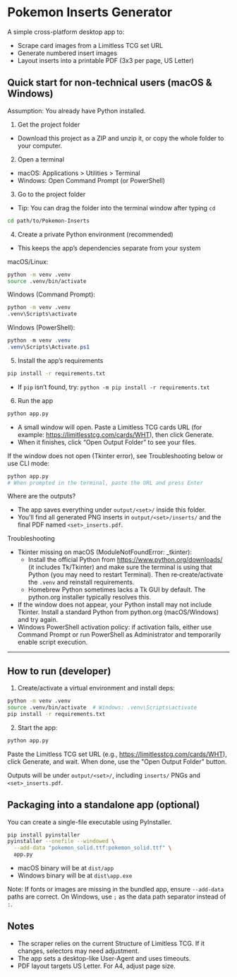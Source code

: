 # Pokemon Inserts Generator

A simple cross-platform desktop app to:
- Scrape card images from a Limitless TCG set URL
- Generate numbered insert images
- Layout inserts into a printable PDF (3x3 per page, US Letter)

## Quick start for non‑technical users (macOS & Windows)

Assumption: You already have Python installed.

1) Get the project folder
- Download this project as a ZIP and unzip it, or copy the whole folder to your computer.

2) Open a terminal
- macOS: Applications > Utilities > Terminal
- Windows: Open Command Prompt (or PowerShell)

3) Go to the project folder
- Tip: You can drag the folder into the terminal window after typing `cd `

```bash
cd path/to/Pokemon-Inserts
```

4) Create a private Python environment (recommended)
- This keeps the app’s dependencies separate from your system

macOS/Linux:
```bash
python -m venv .venv
source .venv/bin/activate
```

Windows (Command Prompt):
```cmd
python -m venv .venv
.venv\Scripts\activate
```

Windows (PowerShell):
```powershell
python -m venv .venv
.venv\Scripts\Activate.ps1
```

5) Install the app’s requirements
```bash
pip install -r requirements.txt
```
- If `pip` isn’t found, try: `python -m pip install -r requirements.txt`

6) Run the app
```bash
python app.py
```
- A small window will open. Paste a Limitless TCG cards URL (for example: https://limitlesstcg.com/cards/WHT), then click Generate.
- When it finishes, click “Open Output Folder” to see your files.

If the window does not open (Tkinter error), see Troubleshooting below or use CLI mode:
```bash
python app.py
# When prompted in the terminal, paste the URL and press Enter
```

Where are the outputs?
- The app saves everything under `output/<set>/` inside this folder.
- You’ll find all generated PNG inserts in `output/<set>/inserts/` and the final PDF named `<set>_inserts.pdf`.

Troubleshooting
- Tkinter missing on macOS (ModuleNotFoundError: _tkinter):
  - Install the official Python from https://www.python.org/downloads/ (it includes Tk/Tkinter) and make sure the terminal is using that Python (you may need to restart Terminal). Then re‑create/activate the `.venv` and reinstall requirements.
  - Homebrew Python sometimes lacks a Tk GUI by default. The python.org installer typically resolves this.
- If the window does not appear, your Python install may not include Tkinter. Install a standard Python from python.org (macOS/Windows) and try again.
- Windows PowerShell activation policy: if activation fails, either use Command Prompt or run PowerShell as Administrator and temporarily enable script execution.

---

## How to run (developer)

1) Create/activate a virtual environment and install deps:

```bash
python -m venv .venv
source .venv/bin/activate  # Windows: .venv\Scripts\activate
pip install -r requirements.txt
```

2) Start the app:

```bash
python app.py
```

Paste the Limitless TCG set URL (e.g., https://limitlesstcg.com/cards/WHT), click Generate, and wait. When done, use the "Open Output Folder" button.

Outputs will be under `output/<set>/`, including `inserts/` PNGs and `<set>_inserts.pdf`.

## Packaging into a standalone app (optional)

You can create a single-file executable using PyInstaller.

```bash
pip install pyinstaller
pyinstaller --onefile --windowed \
  --add-data "pokemon_solid.ttf:pokemon_solid.ttf" \
  app.py
```

- macOS binary will be at `dist/app`
- Windows binary will be at `dist\app.exe`

Note: If fonts or images are missing in the bundled app, ensure `--add-data` paths are correct. On Windows, use `;` as the data path separator instead of `:`.

## Notes
- The scraper relies on the current Structure of Limitless TCG. If it changes, selectors may need adjustment.
- The app sets a desktop-like User-Agent and uses timeouts.
- PDF layout targets US Letter. For A4, adjust page size.
